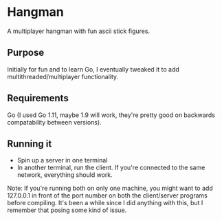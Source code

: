 # Hangman
A multiplayer hangman with fun ascii stick figures.

## Purpose
Initially for fun and to learn Go, I eventually tweaked it 
to add multithreaded/multiplayer functionality.  

## Requirements
Go (I used Go 1.11, maybe 1.9 will work, they're pretty good on 
backwards compatability between versions).

## Running it
* Spin up a server in one terminal
* In another terminal, run the client. If you're connected to the same
 network, everything should work.

Note: If you're running both on only one machine, you might want to add
127.0.0.1 in front of the port number on both the client/server programs before
compiling. It's been a while since I did anything with this, 
but I remember that posing some kind of issue.